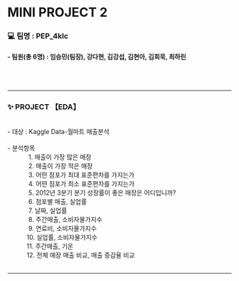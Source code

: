 
# MINI PROJECT 2
### 💻 팀명 : PEP_4klc 
#### - 팀원(총 6명) : 임승민(팀장), 강다현, 김강섭, 김현아, 김희묵, 최하린

<br><br>
<hr>
<h3> <b> ✨ PROJECT </b>【EDA】 </h3> <br>
- 대상 : Kaggle Data-월마트 매출분석 <br><br>
- 분석항목<br>
&nbsp;&nbsp;&nbsp;&nbsp;&nbsp;&nbsp;&nbsp;&nbsp;&nbsp;&nbsp;&nbsp;&nbsp;1. 매출이 가장 많은 매장  <br>
&nbsp;&nbsp;&nbsp;&nbsp;&nbsp;&nbsp;&nbsp;&nbsp;&nbsp;&nbsp;&nbsp;&nbsp;2. 매출이 가장 적은 매장 <br>
&nbsp;&nbsp;&nbsp;&nbsp;&nbsp;&nbsp;&nbsp;&nbsp;&nbsp;&nbsp;&nbsp;&nbsp;3. 어떤 점포가 최대 표준편차를 가지는가 <br>
&nbsp;&nbsp;&nbsp;&nbsp;&nbsp;&nbsp;&nbsp;&nbsp;&nbsp;&nbsp;&nbsp;&nbsp;4. 어떤 점포가 최소 표준편차를 가지는가  <br>
&nbsp;&nbsp;&nbsp;&nbsp;&nbsp;&nbsp;&nbsp;&nbsp;&nbsp;&nbsp;&nbsp;&nbsp;5. 2012년 3분기 분기 성장률이 좋은 매장은 어디입니까? <br>
&nbsp;&nbsp;&nbsp;&nbsp;&nbsp;&nbsp;&nbsp;&nbsp;&nbsp;&nbsp;&nbsp;&nbsp;6. 점포별 매출, 실업률 <br>
&nbsp;&nbsp;&nbsp;&nbsp;&nbsp;&nbsp;&nbsp;&nbsp;&nbsp;&nbsp;&nbsp;&nbsp;7. 날짜, 실업률 <br>
&nbsp;&nbsp;&nbsp;&nbsp;&nbsp;&nbsp;&nbsp;&nbsp;&nbsp;&nbsp;&nbsp;&nbsp;8. 주간매출, 소비자물가지수 <br>
&nbsp;&nbsp;&nbsp;&nbsp;&nbsp;&nbsp;&nbsp;&nbsp;&nbsp;&nbsp;&nbsp;&nbsp;9. 연료비, 소비자물가지수  <br>
&nbsp;&nbsp;&nbsp;&nbsp;&nbsp;&nbsp;&nbsp;&nbsp;&nbsp;&nbsp;&nbsp;10. 실업률, 소비자물가지수  <br>
&nbsp;&nbsp;&nbsp;&nbsp;&nbsp;&nbsp;&nbsp;&nbsp;&nbsp;&nbsp;&nbsp;11. 주간매출, 기온<br>
&nbsp;&nbsp;&nbsp;&nbsp;&nbsp;&nbsp;&nbsp;&nbsp;&nbsp;&nbsp;&nbsp;12. 전체 매장 매출 비교, 매출 증감율 비교  <br><br>
<hr>

